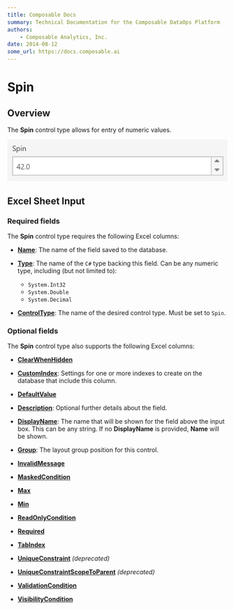 ```yaml
---
title: Composable Docs
summary: Technical Documentation for the Composable DataOps Platform
authors:
    - Composable Analytics, Inc.
date: 2014-08-12
some_url: https://docs.composable.ai
---
```


# Spin

## Overview

The **Spin** control type allows for entry of numeric values.

![Spin Control](../img/Spin.png)

## Excel Sheet Input

### Required fields

The **Spin** control type requires the following Excel columns:

- [**Name**](../06.Setting-Details/Name.md): The name of the field saved to the database.

- [**Type**](../06.Setting-Details/Type.md): The name of the `C#` type backing this field. Can be any numeric type, including (but not limited to):
    
    - `System.Int32`
    - `System.Double`
    - `System.Decimal`

- [**ControlType**](../06.Setting-Details/ControlType.md): The name of the desired control type. Must be set to `Spin`.

### Optional fields

The **Spin** control type also supports the following Excel columns:

- [**ClearWhenHidden**](../06.Setting-Details/ClearWhenHidden.md)

- [**CustomIndex**](../06.Setting-Details/CustomIndex.md): Settings for one or more indexes to create on the database that include this column.

- [**DefaultValue**](../06.Setting-Details/DefaultValue.md)

- [**Description**](../06.Setting-Details/Description.md): Optional further details about the field.

- [**DisplayName**](../06.Setting-Details/DisplayName.md): The name that will be shown for the field above the input box. This can be any string. If no **DisplayName** is provided, **Name** will be shown.

- [**Group**](../06.Setting-Details/Group.md): The layout group position for this control.

- [**InvalidMessage**](../06.Setting-Details/InvalidMessage.md)

- [**MaskedCondition**](../06.Setting-Details/MaskedCondition.md)

- [**Max**](../06.Setting-Details/Max.md)

- [**Min**](../06.Setting-Details/Min.md)

- [**ReadOnlyCondition**](../06.Setting-Details/ReadOnlyCondition.md)

- [**Required**](../06.Setting-Details/Required.md)

- [**TabIndex**](../06.Setting-Details/TabIndex.md)

- [**UniqueConstraint**](../06.Setting-Details/UniqueConstraint.md) *(deprecated)*

- [**UniqueConstraintScopeToParent**](../06.Setting-Details/UniqueConstraintScopeToParent.md) *(deprecated)*

- [**ValidationCondition**](../06.Setting-Details/ValidationCondition.md)

- [**VisibilityCondition**](../06.Setting-Details/VisibilityCondition.md)